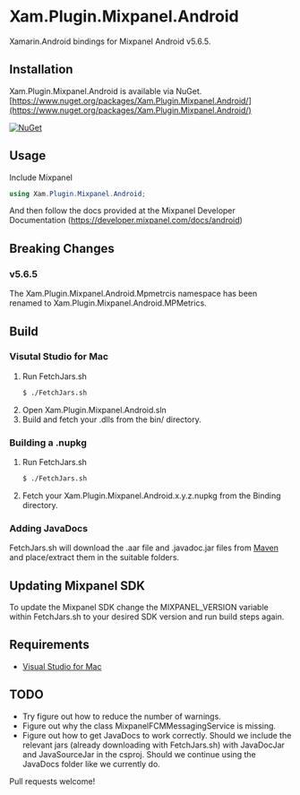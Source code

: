 # Xam.Plugin.Mixpanel.Android

Xamarin.Android bindings for Mixpanel Android v5.6.5.


## Installation

Xam.Plugin.Mixpanel.Android is available via NuGet.
[https://www.nuget.org/packages/Xam.Plugin.Mixpanel.Android/](https://www.nuget.org/packages/Xam.Plugin.Mixpanel.Android/)

[![NuGet](https://img.shields.io/nuget/vpre/Xam.Plugin.Mixpanel.Android.svg?label=NuGet)](https://www.nuget.org/packages/Xam.Plugin.Mixpanel.Android)

## Usage

Include Mixpanel
``` c#
using Xam.Plugin.Mixpanel.Android;
```

And then follow the docs provided at the Mixpanel Developer Documentation (https://developer.mixpanel.com/docs/android)

## Breaking Changes
### v5.6.5
The Xam.Plugin.Mixpanel.Android.Mpmetrcis namespace has been renamed to Xam.Plugin.Mixpanel.Android.MPMetrics. 

## Build

### Visutal Studio for Mac
1. Run FetchJars.sh 
    ``` sh
    $ ./FetchJars.sh
    ```
2. Open Xam.Plugin.Mixpanel.Android.sln
3. Build and fetch your .dlls from the bin/ directory.

### Building a .nupkg
1. Run FetchJars.sh
    ``` sh
    $ ./FetchJars.sh
    ```
2. Fetch your Xam.Plugin.Mixpanel.Android.x.y.z.nupkg from the Binding directory.

### Adding JavaDocs
FetchJars.sh will download the .aar file and .javadoc.jar files from [Maven](https://search.maven.org/search?q=a:mixpanel-android) and place/extract them in the suitable folders.

## Updating Mixpanel SDK
To update the Mixpanel SDK change the MIXPANEL_VERSION variable within FetchJars.sh to your desired SDK version and run build steps again.

## Requirements
- [Visual Studio for Mac](https://visualstudio.microsoft.com/vs/mac/)

## TODO
* Try figure out how to reduce the number of warnings.
* Figure out why the class MixpanelFCMMessagingService is missing.
* Figure out how to get JavaDocs to work correctly. Should we include the relevant jars (already downloading with FetchJars.sh) with JavaDocJar and JavaSourceJar in the csproj. Should we continue using the JavaDocs folder like we currently do.

Pull requests welcome!
